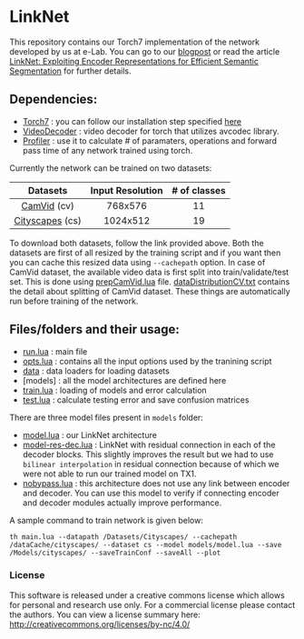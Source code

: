 # LinkNet

This repository contains our Torch7 implementation of the network developed by us at e-Lab.
You can go to our [blogpost](https://codeac29.github.io/projects/linknet/) or read the article [LinkNet: Exploiting Encoder Representations for Efficient Semantic Segmentation](https://arxiv.org/abs/1707.03718) for further details.

## Dependencies:

+ [Torch7](https://github.com/torch/distro) : you can follow our installation step specified [here](https://github.com/e-lab/tutorials/blob/master/Setup-an-Ubuntu-GPU-box.md)
+ [VideoDecoder](https://github.com/e-lab/torch-toolbox/tree/master/Video-decoder) : video decoder for torch that utilizes avcodec library.
+ [Profiler](https://github.com/e-lab/Torch7-profiling) : use it to calculate # of paramaters, operations and forward pass time of any network trained using torch.

Currently the network can be trained on two datasets:

| Datasets | Input Resolution | # of classes |
|:--------:|:----------------:|:------------:|
| [CamVid](http://mi.eng.cam.ac.uk/research/projects/VideoRec/CamVid/) (cv) | 768x576 | 11 |
| [Cityscapes](https://www.cityscapes-dataset.com/) (cs) | 1024x512 | 19 |

To download both datasets, follow the link provided above.
Both the datasets are first of all resized by the training script and if you want then you can cache this resized data using `--cachepath` option.
In case of CamVid dataset, the available video data is first split into train/validate/test set.
This is done using [prepCamVid.lua](data/prepCamVid.lua) file.
[dataDistributionCV.txt](misc/dataDistributionCV.txt) contains the detail about splitting of CamVid dataset.
These things are automatically run before training of the network.

## Files/folders and their usage:

* [run.lua](run.lua)    : main file
* [opts.lua](opts.lua)  : contains all the input options used by the tranining script
* [data](data)          : data loaders for loading datasets
* [models]                : all the model architectures are defined here
* [train.lua](train.lua) : loading of models and error calculation
* [test.lua](test.lua)  : calculate testing error and save confusion matrices

There are three model files present in `models` folder:

* [model.lua](models/model.lua) : our LinkNet architecture
* [model-res-dec.lua](models/model-res-dec.lua) : LinkNet with residual connection in each of the decoder blocks.
  This slightly improves the result but we had to use `bilinear interpolation` in residual connection because of which we were not able to run our trained model on TX1.
* [nobypass.lua](models/nobypass.lua) : this architecture does not use any link between encoder and decoder.
  You can use this model to verify if connecting encoder and decoder modules actually improve performance.

A sample command to train network is given below:

```
th main.lua --datapath /Datasets/Cityscapes/ --cachepath /dataCache/cityscapes/ --dataset cs --model models/model.lua --save /Models/cityscapes/ --saveTrainConf --saveAll --plot
```

### License

This software is released under a creative commons license which allows for personal and research use only.
For a commercial license please contact the authors.
You can view a license summary here: http://creativecommons.org/licenses/by-nc/4.0/
